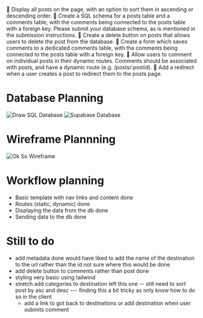 🎯 Display all posts on the page, with an option to sort them in ascending or descending order.
🎯 Create a SQL schema for a posts table and a comments table, with the comments being connected to the posts table with a foreign key.
Please submit your database schema, as is mentioned in the submission instructions.
🎯 Create a delete button on posts that allows users to delete the post from the database.
🎯 Create a form which saves comments to a dedicated comments table, with the comments being connected to the posts table with a foreign key.
🎯 Allow users to comment on individual posts in their dynamic routes. Comments should be associated with posts, and have a dynamic route (e.g. /posts/:postid).
🎯 Add a redirect when a user creates a post to redirect them to the posts page.

# Database Planning

![Draw SQL Database](../week-8-assignment/public/images/Screenshot%202024-10-18%20at%2010.12.42.png)
![Supabase Database](../week-8-assignment/public/images/Screenshot%202024-10-18%20at%2010.12.48.png)

# Wireframe Plannning

![Ok So Wireframe](../week-8-assignment/public/images/Screenshot%202024-10-18%20at%2010.12.57.png)

# Workflow planning

- Basic template with nav links and content
  done
- Routes (static, dynamic)
  done
- Displaying the data from the db
  done
- Sending data to the db
  done

# Still to do

- add metadata
  done
  would have liked to add the name of the destination to the url rather than the id not sure where this would be done
- add delete button to comments rather than post
  done
- styling
  very basic using tailwind
- stretch add categories to destination
  left this one
  -- still need to sort post by asc and desc --- finding this a bit tricky as only know how to do so in the client
  - add a link to got back to destinations or add destination when user submits comment
